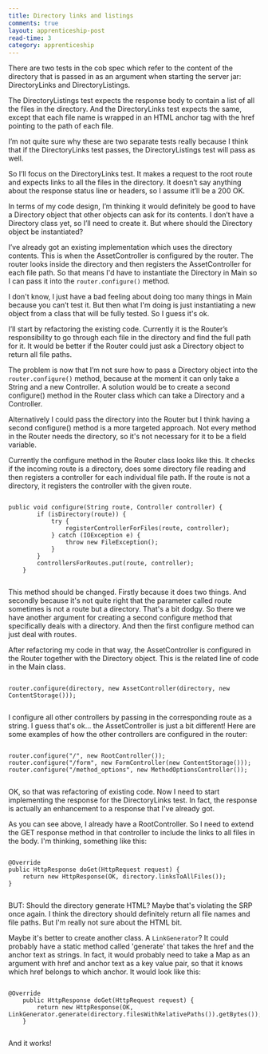 ```yaml
---
title: Directory links and listings
comments: true
layout: apprenticeship-post
read-time: 3
category: apprenticeship
---
```



There are two tests in the cob spec which refer to the content of the directory that is passed in as an argument when starting the server jar: DirectoryLinks and DirectoryListings.

<!--break-->

The DirectoryListings test expects the response body to contain a list of all the files in the directory. And the DirectoryLinks test expects the same, except that each file name is wrapped in an HTML anchor tag with the href pointing to the path of each file.

I’m not quite sure why these are two separate tests really because I think that if the DirectoryLinks test passes, the DirectoryListings test will pass as well.

So I’ll focus on the DirectoryLinks test. It makes a request to the root route and expects links to all the files in the directory. It doesn’t say anything about the response status line or headers, so I assume it’ll be a 200 OK.

In terms of my code design, I’m thinking it would definitely be good to have a Directory object that other objects can ask for its contents. I don’t have a Directory class yet, so I’ll need to create it. But where should the Directory object be instantiated? 

I’ve already got an existing implementation which uses the directory contents. This is when the AssetController is configured by the router. The router looks inside the directory and then registers the AssetController for each file path. So that means I'd have to instantiate the Directory in Main so I can pass it into the `router.configure()` method.

I don't know, I just have a bad feeling about doing too many things in Main because you can’t test it. But then what I'm doing is just instantiating a new object from a class that will be fully tested. So I guess it's ok.

I’ll start by refactoring the existing code. Currently it is the Router’s responsibility to go through each file in the directory and find the full path for it. It would be better if the Router could just ask a Directory object to return all file paths.

The problem is now that I’m not sure how to pass a Directory object into the `router.configure()` method, because at the moment it can only take a String and a new Controller. A solution would be to create a second configure() method in the Router class which can take a Directory and a Controller.

Alternatively I could pass the directory into the Router but I think having a second configure() method is a more targeted approach. Not every method in the Router needs the directory, so it's not necessary for it to be a field variable.

Currently the configure method in the Router class looks like this. It checks if the incoming route is a directory, does some directory file reading and then registers a controller for each individual file path. If the route is not a directory, it registers the controller with the given route.

<pre><code class="language-java">
public void configure(String route, Controller controller) {
        if (isDirectory(route)) {
            try {
                registerControllerForFiles(route, controller);
            } catch (IOException e) {
                throw new FileException();
            }
        }
        controllersForRoutes.put(route, controller);
    }

</code></pre>

This method should be changed. Firstly because it does two things. And secondly because it's not quite right that the parameter called route sometimes is not a route but a directory. That's a bit dodgy. So there we have another argument for creating a second configure method that specifically deals with a directory. And then the first configure method can just deal with routes.

After refactoring my code in that way, the AssetController is configured in the Router together with the Directory object. This is the related line of code in the Main class.

<pre><code class="language-java">
router.configure(directory, new AssetController(directory, new ContentStorage()));

</code></pre>

I configure all other controllers by passing in the corresponding route as a string. I guess that's ok... the AssetController is just a bit different! Here are some examples of how the other controllers are configured in the router:

<pre><code class="language-java">
router.configure("/", new RootController());
router.configure("/form", new FormController(new ContentStorage()));
router.configure("/method_options", new MethodOptionsController());

</code></pre>

OK, so that was refactoring of existing code. Now I need to start implementing the response for the DirectoryLinks test. In fact, the response is actually an enhancement to a response that I've already got. 

As you can see above, I already have a RootController. So I need to extend the GET response method in that controller to include the links to all files in the body. I'm thinking, something like this: 


<pre><code class="language-java">
@Override
public HttpResponse doGet(HttpRequest request) {
    return new HttpResponse(OK, directory.linksToAllFiles());
}

</code></pre>

BUT: Should the directory generate HTML? Maybe that's violating the SRP once again. I think the directory should definitely return all file names and file paths. But I'm really not sure about the HTML bit. 

Maybe it's better to create another class. A `LinkGenerator`? It could probably have a static method called 'generate' that takes the href and the anchor text as strings. In fact, it would probably need to take a Map as an argument with href and anchor text as a key value pair, so that it knows which href belongs to which anchor. It would look like this:

<pre><code class="language-java">
@Override
    public HttpResponse doGet(HttpRequest request) {
        return new HttpResponse(OK, LinkGenerator.generate(directory.filesWithRelativePaths()).getBytes());
    }

</code></pre>

And it works!

